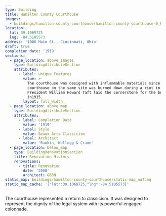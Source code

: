 ```yaml
---
type: Building
title: Hamilton County Courthouse
images:
  - buildings/hamilton-county-courthouse/hamilton-county-courthouse-0_h2lhxf
location:
  lat: 39.1069725
  lng: -84.5105573
address: '1000 Main St., Cincinnati, Ohio'
draft: true
completion_date: '1919'
sections:
  - page_location: above_images
    type: BuildingAttributeSection
    attributes:
      - label: Unique Features
        value: >-
          The courthouse was designed with inflammable materials since the prior
          courthouse on the same site was burned down during a riot in 1884.
          President William Howard Taft laid the cornerstone for the building
          in1915.
        layout: full_width
  - page_location: above_map
    type: BuildingAttributeSection
    attributes:
      - label: Completion Date
        value: '1919'
      - label: Style
        value: Beaux Arts Classicism
      - label: Architect
        value: 'Rankin, Kellogg & Crane'
  - page_location: below_map
    type: BuildingRenovationSection
    title: Renovation History
    renovations:
      - title: Renovation
        date: '2000'
        architect: GBBN
static_map: buildings/hamilton-county-courthouse/static-map_nafcmq
static_map_cache: '{"lat":39.1069725,"lng":-84.5105573}'
---
```


The courthouse represented a return to classicism. It was designed to represent the dignity of the legal system with its powerful engaged colonnade.

